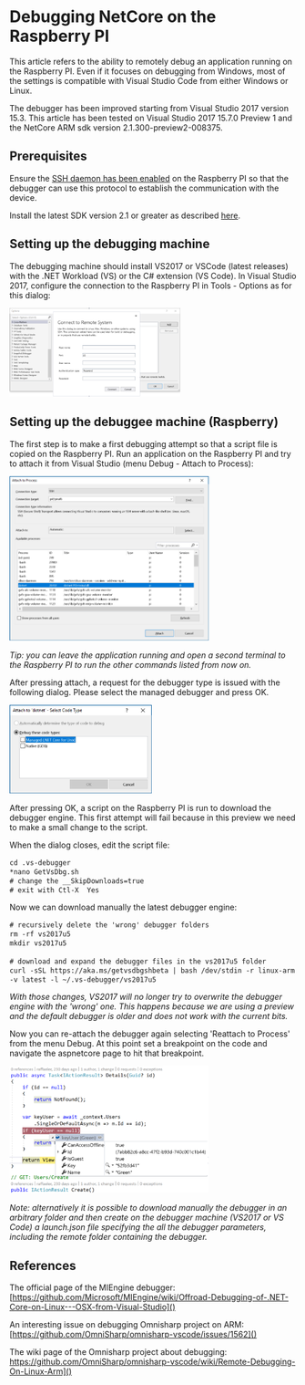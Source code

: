 # Debugging NetCore on the Raspberry PI
This article refers to the ability to remotely debug an application running on the Raspberry PI. Even if it focuses on debugging from Windows, most of the settings is compatible with Visual Studio Code from either Windows or Linux.

The debugger has been improved starting from Visual Studio 2017 version 15.3. This article has been tested on Visual Studio 2017 15.7.0 Preview 1 and the NetCore ARM sdk version 2.1.300-preview2-008375.

## Prerequisites

Ensure the [SSH daemon has been enabled](GettingStarted.md) on the Raspberry PI so that the debugger can use this protocol to establish the communication with the device.

Install the latest SDK version 2.1 or greater as described [here](InstallingSDK.md).

## Setting up the debugging machine
The debugging machine should install VS2017 or VSCode (latest releases) with the .NET Workload (VS) or the C# extension (VS Code).
In Visual Studio 2017, configure the connection to the Raspberry PI in Tools - Options as for this dialog:

[<img src="images/VS-debugger1.png" alt="Debugger" width="300px"/>](images/VS-debugger1.png)

## Setting up the debuggee machine (Raspberry)
The first step is to make a first debugging attempt so that a script file is copied on the Raspberry PI. Run an application on the Raspberry PI and try to attach it from Visual Studio (menu Debug - Attach to Process):

[<img src="images/Attach-Process.png" alt="Attaching a process" width="350px"/>](images/Attach-Process.png)

*Tip: you can leave the application running and open a second terminal to the Raspberry PI to run the other commands listed from now on.*

After pressing attach, a request for the debugger type is issued with the following dialog. Please select the managed debugger and press OK.

[<img src="images/Debugger-Kind.png" alt="Choosing the debugger type" width="250px"/>](images/Debugger-Kind.png) 

After pressing OK, a script on the Raspberry PI is run to download the debugger engine.
This first attempt will fail because in this preview we need to make a small change to the script.

When the dialog closes, edit the script file:
```
cd .vs-debugger
*nano GetVsDbg.sh
# change the __SkipDownloads=true
# exit with Ctl-X  Yes
```

Now we can download manually the latest debugger engine:

```
# recursively delete the 'wrong' debugger folders
rm -rf vs2017u5
mkdir vs2017u5

# download and expand the debugger files in the vs2017u5 folder
curl -sSL https://aka.ms/getvsdbgshbeta | bash /dev/stdin -r linux-arm -v latest -l ~/.vs-debugger/vs2017u5
```

*With those changes, VS2017 will no longer try to overwrite the debugger engine with the 'wrong' one. This happens because we are using a preview and the default debugger is older and does not work with the current bits.*

Now you can re-attach the debugger again selecting 'Reattach to Process' from the menu Debug.
At this point set a breakpoint on the code and navigate the aspnetcore page to hit that breakpoint.

[<img src="images/raspberry-debug.png" alt="Hitting a breakpoint" width="350px"/>](raspberry-debug.png)

*Note: alternatively it is possible to download manually the debugger in an arbitrary folder and then create on the debugger machine (VS2017 or VS Code) a launch.json file specifying the all the debugger parameters, including the remote folder containing the debugger.*

## References
The official page of the MIEngine debugger:
[https://github.com/Microsoft/MIEngine/wiki/Offroad-Debugging-of-.NET-Core-on-Linux---OSX-from-Visual-Studio]()

An interesting issue on debugging Omnisharp project on ARM:
[https://github.com/OmniSharp/omnisharp-vscode/issues/1562]()

The wiki page of the Omnisharp project about debugging:
https://github.com/OmniSharp/omnisharp-vscode/wiki/Remote-Debugging-On-Linux-Arm]()

